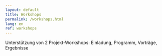 ```yaml
---
layout: default
title: Workshops
permalink: /workshops.html
lang: en
ref: workshops
---
```

Unterstützung von 2 Projekt-Workshops: Einladung, Programm, Vorträge, Ergebnisse
